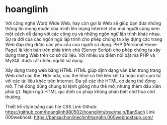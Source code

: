 # hoanglinh
Với công nghệ Word Wide Web, hay còn gọi là Web sẽ giúp bạn đưa những thông tin mong muốn 
của mình lên mạng Internet cho mọi người cùng xem một cách dễ dàng với các công cụ và những ngôn ngữ lập trình khác nhau.
Sự ra đời của các ngôn ngữ lập trình cho phép chúng ta xây dựng các trang Web đáp ứng được các yêu cầu của người sử dụng.
PHP (Personal Home Page) là kịch bản trên phía trình chủ (Server Script) cho phép chúng ta xây dựng trang Web trên cơ sở dữ liệu. 
Với nhiều ưu điểm nổi bật mà PHP và MySQL được rất nhiều người sử dụng.

Xây dựng trang web bằng HTML 
HTML giúp định dạng văn bản trong trang Web nhờ các thẻ. 
Hơn nữa, các thẻ html có thể liên kết từ hoặc một cụm từ với các tài liệu khác 
trên Internet. Đa số các thẻ HTML có dạng thẻ đóng mở. T
hẻ đóng dùng chung từ lệnh giống như thẻ mở, nhưng thêm dấu xiên phải (/).
Ngôn ngữ HTML qui định cú pháp không phân biệt chữ hoa chữ thường.

Thiết kế style bằng các file CSS 
Link Github: https://github.com/hoanglinh980502/hoanglinh/tree/main/BanSach
Link 000webhost: https://bansachonlinechinhhanghn.000webhostapp.com/
